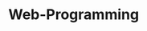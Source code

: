# Web-Programming
<!-- Web Prograamming Semmester 3

Pertemuan 3
`pada pertemuan kali ini saya mempelajari Cara membuat tabel dan form menggunakan platform penyedia materi W3School dengan arahan dosen` -->
